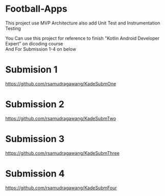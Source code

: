 # Football-Apps

This project use MVP Architecture also add Unit Test and Instrumentation Testing</br>


You Can use this project for reference to finish "Kotlin Android Developer Expert" on dicoding course </br>
And For Submission 1-4 on below</br>
# Submision 1
https://github.com/rsamudragawang/KadeSubmOne</br>
# Submission 2
https://github.com/rsamudragawang/KadeSubmTwo</br>
# Submission 3
https://github.com/rsamudragawang/KadeSubmThree</br>
# Submission 4
https://github.com/rsamudragawang/KadeSubmFour
